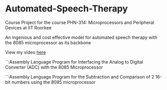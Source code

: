 # Automated-Speech-Therapy

Course Project for the course PHN-314: Microprocessors and Peripheral Devices at IIT Roorkee

An ingenious and cost effective model for automated speech therapy with the 8085 microprocessor as its backbone

View my video [here](https://www.youtube.com/watch?v=MREFOnZrxYo)

``:Assembly Language Program for Interfacing the Analog to Digital Converter (ADC) with the 8085 Microprocessor

``:Assembly Language Program for the Subtraction and Comparison of 2 16-bit numbers using the 8085 microprocessor
